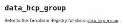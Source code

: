 # `data_hcp_group`

Refer to the Terraform Registry for docs: [`data_hcp_group`](https://registry.terraform.io/providers/hashicorp/hcp/0.101.0/docs/data-sources/group).

